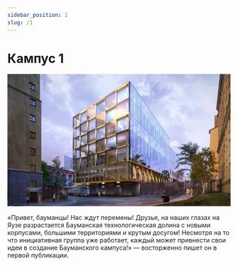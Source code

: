 ```yaml
---
sidebar_position: 1
slug: /1
---
```


# Кампус 1

![](images/campus1.jpg)

«Привет, бауманцы! Нас ждут перемены! Друзья, на наших глазах на Яузе разрастается Бауманская технологическая долина с новыми корпусами, большими территориями и крутым досугом! Несмотря на то что инициативная группа уже работает, каждый может привнести свои идеи в создание Бауманского кампуса!» — восторженно пишет он в первой публикации.

